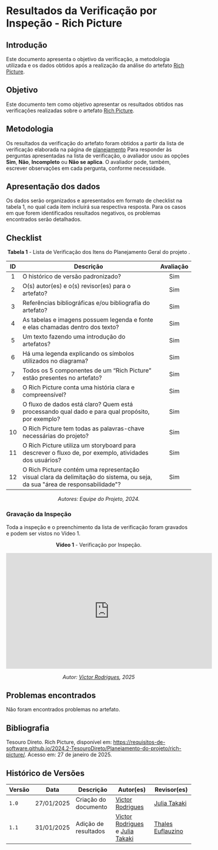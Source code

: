 # Resultados da Verificação por Inspeção - Rich Picture

## Introdução

Este documento apresenta o objetivo da verificação, a metodologia utilizada e os dados obtidos após a realização da análise do artefato [Rich Picture](../../../Planejamento-do-projeto/rich-picture.md).

## Objetivo

Este documento tem como objetivo apresentar os resultados obtidos nas verificações realizadas sobre o artefato [Rich Picture](../../../Planejamento-do-projeto/rich-picture.md).

## Metodologia

Os resultados da verificação do artefato foram obtidos a partir da lista de verificação elaborada na página de [planejamento](../entrega1/planej2-e1.md) Para responder às perguntas apresentadas na lista de verificação, o avaliador usou as opções **Sim**, **Não**, **Incompleto** ou **Não se aplica**. O avaliador pode, também, escrever observações em cada pergunta, conforme necessidade.

## Apresentação dos dados

Os dados serão organizados e apresentados em formato de checklist na tabela 1, no qual cada item incluirá sua respectiva resposta. Para os casos em que forem identificados resultados negativos, os problemas encontrados serão detalhados.

## Checklist

<center>

**Tabela 1** - Lista de Verificação dos Itens do Planejamento Geral do projeto .

|        ID        | Descrição                                                                                                           | Avaliação  |
| :--------------: | ------------------------------------------------------------------------------------------------------------------- | :--------: | 
| 1 | O histórico de versão padronizado? | Sim |
| 2 | O(s) autor(es) e o(s) revisor(es) para o artefato? | Sim |
| 3 | Referências bibliográficas e/ou bibliografia do artefato? |Sim |
| 4 | As tabelas e imagens possuem legenda e fonte e elas chamadas dentro dos texto? | Sim |
| 5 | Um texto fazendo uma introdução do artefatos? | Sim |
| 6 | Há uma legenda explicando os símbolos utilizados no diagrama? | Sim | 
| 7 | Todos os 5 componentes de um “Rich Picture” estão presentes no artefato? | Sim | 
| 8 | O Rich Picture conta uma história clara e compreensível? | Sim | 
| 9 | O fluxo de dados está claro? Quem está processando qual dado e para qual propósito, por exemplo? | Sim |
| 10 | O Rich Picture tem todas as palavras-chave necessárias do projeto? | Sim |
| 11 | O Rich Picture utiliza um storyboard para descrever o fluxo de, por exemplo, atividades dos usuários?  | Sim |
| 12 | O Rich Picture contém uma representação visual clara da delimitação do sistema, ou seja, da sua "área de responsabilidade"?  | Sim |

_Autores: Equipe do Projeto, 2024._

</center>

### Gravação da Inspeção 

Toda a inspeção e o preenchimento da lista de verificação foram gravados e podem ser vistos no Vídeo 1.

<center>

**Vídeo 1** - Verificação por Inspeção.

<iframe width="560" height="315" src="https://www.youtube.com/embed/3gw7qIcnbcg?si=77MMLJjeW5e96Urw&amp;start=480" title="YouTube video player" frameborder="0" allow="accelerometer; autoplay; clipboard-write; encrypted-media; gyroscope; picture-in-picture; web-share" referrerpolicy="strict-origin-when-cross-origin" allowfullscreen></iframe>

_Autor: [Victor Rodrigues](https://github.com/ViictorHugoo), 2025_

</center>

## Problemas encontrados

Não foram encontrados problemas no artefato.

## Bibliografia

Tesouro Direto. Rich Picture, disponível em: https://requisitos-de-software.github.io/2024.2-TesouroDireto/Planejamento-do-projeto/rich-picture/. Acesso em: 27 de janeiro de 2025.


## Histórico de Versões

| Versão  | Data | Descrição | Autor(es) | Revisor(es) |
| -------- | ------ | ------ | ---------- | ---------- |
| `1.0` | 27/01/2025 | Criação do documento  | [Victor Rodrigues](https://github.com/ViictorHugoo) | [Julia Takaki](https://github.com/juliatakaki) |
| `1.1` | 31/01/2025 | Adição de resultados  | [Victor Rodrigues](https://github.com/ViictorHugoo) e [Julia Takaki](https://github.com/juliatakaki) | [Thales Euflauzino](https://github.com/thaleseuflauzino) |
